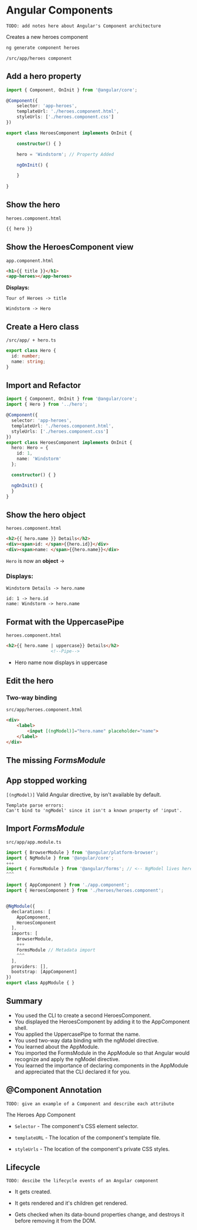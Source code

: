 # Angular Components

`TODO: add notes here about Angular's Component architecture`

Creates a new heroes component
```sh
ng generate component heroes
```

`/src/app/heroes component`

## Add a hero property

```TypeScript
import { Component, OnInit } from '@angular/core';

@Component({
    selector: 'app-heroes',
    templateUrl: './heroes.component.html',
    styleUrls: ['./heroes.component.css']
})

export class HeroesComponent implements OnInit {

    constructor() { }

    hero = 'Windstorm'; // Property Added

    ngOnInit() {

    }
    
}
```
## Show the hero
`heroes.component.html`
```TypeScript
{{ hero }}
```

## Show the HeroesComponent view
`app.component.html`

```HTML
<h1>{{ title }}</h1>
<app-heroes></app-heroes>
```

**Displays:**
```
Tour of Heroes -> title

Windstorm -> Hero
```

## Create a Hero class

`/src/app/ + hero.ts`

```TypeScript
export class Hero {
  id: number;
  name: string;
}
```

## Import and Refactor

```TypeScript
import { Component, OnInit } from '@angular/core';
import { Hero } from '../hero';

@Component({
  selector: 'app-heroes',
  templateUrl: './heroes.component.html',
  styleUrls: ['./heroes.component.css']
})
export class HeroesComponent implements OnInit {
  hero: Hero = {
    id: 1,
    name: 'Windstorm'
  };

  constructor() { }

  ngOnInit() {
  }
}
```

## Show the hero object
`heroes.component.html`
```HTML
<h2>{{ hero.name }} Details</h2>
<div><span>id: </span>{{hero.id}}</div>
<div><span>name: </span>{{hero.name}}</div>
```
`Hero` is now an **object** ->
### **Displays:**
```
Windstorm Details -> hero.name

id: 1 -> hero.id
name: Windstorm -> hero.name
```

## Format with the UppercasePipe
`heroes.component.html`
```HTML
<h2>{{ hero.name | uppercase}} Details</h2>
                 <!--Pipe-->
```
- Hero name now displays in uppercase

## Edit the hero
### Two-way binding
`src/app/heroes.component.html`
```HTML
<div>
    <label>
        <input [(ngModel)]="hero.name" placeholder="name">
    </label>
</div>
```

## The missing *FormsModule*

## App stopped working
`[(ngModel)]`  Valid Angular directive, by isn't available by default.
```
Template parse errors:
Can't bind to 'ngModel' since it isn't a known property of 'input'.
```

## Import *FormsModule*
`src/app/app.module.ts`
```TypeScript
import { BrowserModule } from '@angular/platform-browser';
import { NgModule } from '@angular/core';
+++
import { FormsModule } from '@angular/forms'; // <-- NgModel lives here!
^^^

import { AppComponent } from './app.component';
import { HeroesComponent } from './heroes/heroes.component';


@NgModule({
  declarations: [
    AppComponent,
    HeroesComponent
  ],
  imports: [
    BrowserModule,
    +++
    FormsModule // Metadata import
    ^^^
  ],
  providers: [],
  bootstrap: [AppComponent]
})
export class AppModule { }
```

## Summary
- You used the CLI to create a second HeroesComponent.
- You displayed the HeroesComponent by adding it to the AppComponent shell.
- You applied the UppercasePipe to format the name.
- You used two-way data binding with the ngModel directive.
- You learned about the AppModule.
- You imported the FormsModule in the AppModule so that Angular would recognize and     apply the ngModel directive.
- You learned the importance of declaring components in the AppModule and appreciated   that the CLI declared it for you.

## @**Component** Annotation

`TODO: give an example of a Component and describe each attribute`

The Heroes App Component

- `Selector` - The component's CSS element selector.

- `templateURL` - The location of the component's template file.

- `styleUrls` - The location of the component's private CSS styles.

## Lifecycle

`TODO: descibe the lifecycle events of an Angular component`

- It gets created.

- It gets rendered and it's children get rendered.

- Gets checked when its data-bound properties change, and destroys it before      removing it from the DOM.